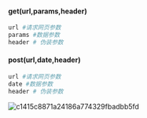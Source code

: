 #### get(url,params,header)

```python
url #请求网页参数
params #数据参数
header # 伪装参数
```

#### post(url,date,header)

```python
url #请求网页参数
date #数据参数
header # 伪装参数
```

![c1415c8871a24186a774329fbadbb5fd](F:\笔记\Python笔记\图片\c1415c8871a24186a774329fbadbb5fd.png)